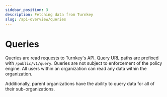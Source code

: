 ```yaml
---
sidebar_position: 3
description: Fetching data from Turnkey
slug: /api-overview/queries
---
```


# Queries

Queries are read requests to Turnkey's API. Query URL paths are prefixed with `/public/v1/query`. Queries are not subject to enforcement of the policy engine. All users within an organization can read any data within the organization.

Additionally, parent organizations have the ability to query data for all of their sub-organizations.
